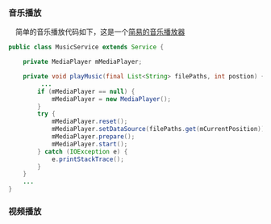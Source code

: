 ### 音乐播放
　简单的音乐播放代码如下，这是一个[简易的音乐播放器][1]
``` java
public class MusicService extends Service {

    private MediaPlayer mMediaPlayer;

    private void playMusic(final List<String> filePaths, int postion) {
         ...	
        if (mMediaPlayer == null) {
            mMediaPlayer = new MediaPlayer();
        }
        try {
            mMediaPlayer.reset();
            mMediaPlayer.setDataSource(filePaths.get(mCurrentPosition));
            mMediaPlayer.prepare();
            mMediaPlayer.start();
        } catch (IOException e) {
            e.printStackTrace();
        }
    }
    ...
}
```

### 视频播放


  [1]: https://github.com/yellowbaby1991/note/blob/master/AndroidBasic/Service.md#%E9%9F%B3%E4%B9%90%E6%92%AD%E6%94%BE%E5%99%A8